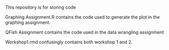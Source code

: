 This repository is for storing code

Graphing Assignment.R contains the code used to generate the plot in the graphing assignment.

QFish Assignment contains the code used in the data wrangling assignment

Workshop1.rmd confusingly contains both workshop 1 and 2.